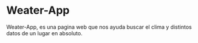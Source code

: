 # Weater-App
Weater-App, es una pagina web que nos ayuda buscar el clima y distintos datos de un lugar en absoluto.

